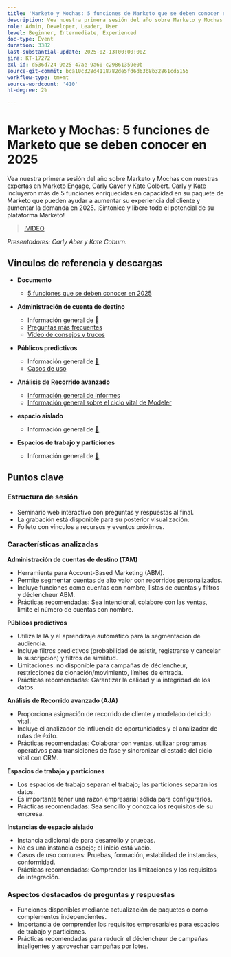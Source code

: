 ```yaml
---
title: 'Marketo y Mochas: 5 funciones de Marketo que se deben conocer en 2025'
description: Vea nuestra primera sesión del año sobre Marketo y Mochas con nuestras expertas en Marketo Engage, Carly Gaver y Kate Colbert. Carly y Kate incluyeron más de 5 funciones enriquecidas en capacidad en su paquete de Marketo que pueden ayudar a aumentar su experiencia del cliente y aumentar la demanda en 2025. ¡Sintonice y libere todo el potencial de su plataforma Marketo!
role: Admin, Developer, Leader, User
level: Beginner, Intermediate, Experienced
doc-type: Event
duration: 3382
last-substantial-update: 2025-02-13T00:00:00Z
jira: KT-17272
exl-id: d536d724-9a25-47ae-9a60-c29861359e0b
source-git-commit: bca10c328d4118782de5fd6d63b8b32861cd5155
workflow-type: tm+mt
source-wordcount: '410'
ht-degree: 2%

---
```



# Marketo y Mochas: 5 funciones de Marketo que se deben conocer en 2025

Vea nuestra primera sesión del año sobre Marketo y Mochas con nuestras expertas en Marketo Engage, Carly Gaver y Kate Colbert. Carly y Kate incluyeron más de 5 funciones enriquecidas en capacidad en su paquete de Marketo que pueden ayudar a aumentar su experiencia del cliente y aumentar la demanda en 2025. ¡Sintonice y libere todo el potencial de su plataforma Marketo!

>[!VIDEO](https://video.tv.adobe.com/v/3444165/?learn=on&enablevpops)

*Presentadores: Carly Aber y Kate Coburn.*

## Vínculos de referencia y descargas

* **Documento**
   * [5 funciones que se deben conocer en 2025](../assets/marketo-&-mochas-5-features-handout.pdf)

* **Administración de cuenta de destino**
   * Información general de [&#128279;](https://experienceleague.adobe.com/es/docs/marketo/using/product-docs/target-account-management/setup/target-account-management-overview)
   * [Preguntas más frecuentes](https://nation.marketo.com/t5/knowledgebase/target-account-management-previously-abm-faq-product-facts-and/ta-p/301199)
   * [Vídeo de consejos y trucos](https://nation.marketo.com/t5/product-blogs/marketo-engage-abm-tips-amp-tricks-with-corey-bayless/ba-p/304664)

* **Públicos predictivos**
   * Información general de [&#128279;](https://experienceleague.adobe.com/es/docs/marketo/using/product-docs/core-marketo-concepts/predictive-audiences/getting-started-with-predictive-audiences)
   * [Casos de uso](https://nation.marketo.com/t5/product-blogs/using-predictive-audiences-in-marketo-engage/ba-p/301937)

* **Análisis de Recorrido avanzado**
   * [Información general de informes](https://experienceleague.adobe.com/es/docs/marketo/using/product-docs/reporting/reporting-overview#advanced-journey-analytics)
   * [Información general sobre el ciclo vital de Modeler](https://experienceleague.adobe.com/es/docs/marketo/using/product-docs/reporting/revenue-cycle-analytics/revenue-cycle-models/understanding-revenue-models)

* **espacio aislado**
   * Información general de [&#128279;](https://experienceleague.adobe.com/es/docs/marketo/using/product-docs/core-marketo-concepts/miscellaneous/marketo-sandbox)

* **Espacios de trabajo y particiones**
   * Información general de [&#128279;](https://experienceleague.adobe.com/es/docs/marketo/using/product-docs/administration/workspaces-and-person-partitions/understanding-workspaces-and-person-partitions)

## Puntos clave

### Estructura de sesión

* Seminario web interactivo con preguntas y respuestas al final.
* La grabación está disponible para su posterior visualización.
* Folleto con vínculos a recursos y eventos próximos.

### Características analizadas

**Administración de cuentas de destino (TAM)**

* Herramienta para Account-Based Marketing (ABM).
* Permite segmentar cuentas de alto valor con recorridos personalizados.
* Incluye funciones como cuentas con nombre, listas de cuentas y filtros y déclencheur ABM.
* Prácticas recomendadas: Sea intencional, colabore con las ventas, limite el número de cuentas con nombre.

**Públicos predictivos**

* Utiliza la IA y el aprendizaje automático para la segmentación de audiencia.
* Incluye filtros predictivos (probabilidad de asistir, registrarse y cancelar la suscripción) y filtros de similitud.
* Limitaciones: no disponible para campañas de déclencheur, restricciones de clonación/movimiento, límites de entrada.
* Prácticas recomendadas: Garantizar la calidad y la integridad de los datos.

**Análisis de Recorrido avanzado (AJA)**

* Proporciona asignación de recorrido de cliente y modelado del ciclo vital.
* Incluye el analizador de influencia de oportunidades y el analizador de rutas de éxito.
* Prácticas recomendadas: Colaborar con ventas, utilizar programas operativos para transiciones de fase y sincronizar el estado del ciclo vital con CRM.

**Espacios de trabajo y particiones**

* Los espacios de trabajo separan el trabajo; las particiones separan los datos.
* Es importante tener una razón empresarial sólida para configurarlos.
* Prácticas recomendadas: Sea sencillo y conozca los requisitos de su empresa.

**Instancias de espacio aislado**

* Instancia adicional de para desarrollo y pruebas.
* No es una instancia espejo; el inicio está vacío.
* Casos de uso comunes: Pruebas, formación, estabilidad de instancias, conformidad.
* Prácticas recomendadas: Comprender las limitaciones y los requisitos de integración.

### Aspectos destacados de preguntas y respuestas

* Funciones disponibles mediante actualización de paquetes o como complementos independientes.
* Importancia de comprender los requisitos empresariales para espacios de trabajo y particiones.
* Prácticas recomendadas para reducir el déclencheur de campañas inteligentes y aprovechar campañas por lotes.
